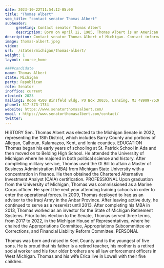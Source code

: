 ```yaml
---
date: 2023-10-22T11:54:12-05:00
title: "Thomas Albert"
seo_title: "contact senator Thomas Albert"
subheader:
     greeting: Contact senator Thomas Albert
     description: Born on April 12, 1985, Thomas Albert is an American politician hailing from Michigan. He proudly serves as a Republican member in the Michigan Senate, representing the 18th district.
description: Contact senator Thomas Albert of Michigan. Contact information for Thomas Albert includes email address, phone number, and mailing address.
image: thomas-albert.jpeg
video:
url:  /states/michigan/thomas-albert/
weight: 1
layout: course_home

####candidate
name: Thomas Albert
state: Michigan
party: Republican
role: Senator
inoffice: current
elected: 2023
mailing1: Room 4500 Binsfeld Bldg, PO Box 30036, Lansing, MI 48909-7536
phone1: 517-373-1734
website: https://www.senatorthomasalbert.com/
email : https://www.senatorthomasalbert.com/contact/
twitter:
---
```


HISTORY
Sen. Thomas Albert was elected to the Michigan Senate in 2022, representing the 18th District, which includes Barry County and portions of Allegan, Calhoun, Kalamazoo, Kent, and Ionia counties.
EDUCATION
Thomas began his early years of schooling at St. Patrick School in Ada and then moved on to Belding High School. He attended the University of Michigan where he majored in both political science and history. After completing military service, Thomas used the GI Bill to attain a Master of Business Administration (MBA) from Michigan State University with a concentration in finance. He then obtained the Chartered Alternative Investment Analyst (CAIA) certification.
PROFESSIONAL
Upon graduation from the University of Michigan, Thomas was commissioned as a Marine Corps officer. He spent the next year attending training schools in order to enter the operational forces. In 2009, Thomas deployed to Iraq as an advisor to the Iraqi Army in the Anbar Province. After leaving active duty, he continued to serve as a reservist until 2013. After completing his MBA in 2013, Thomas worked as an investor for the State of Michigan Retirement Systems. Prior to his election to the Senate, Thomas served three terms, from 2017 to 2022, in the Michigan House of Representatives, where he chaired the Appropriations Committee, Appropriations Subcommittee on Corrections, and Financial Liability Reform Committee.
PERSONAL

Thomas was born and raised in Kent County and is the youngest of five sons. He is proud that his father is a retired teacher, his mother is a retired social worker and his four older brothers are all law enforcement officers in West Michigan. Thomas and his wife Erica live in Lowell with their five children.
